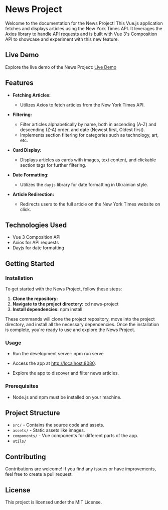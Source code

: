 # News Project

Welcome to the documentation for the News Project! This Vue.js application fetches and displays articles using the New York Times API. It leverages the Axios library to handle API requests and is built with Vue 3's Composition API to showcase and experiment with this new feature.

## Live Demo

Explore the live demo of the News Project: [Live Demo](https://melodious-kataifi-64644e.netlify.app/)

## Features

- **Fetching Articles:**
  - Utilizes Axios to fetch articles from the New York Times API.

- **Filtering:**
  - Filter articles alphabetically by name, both in ascending (A-Z) and descending (Z-A) order, and date (Newest first, Oldest first).
  - Implements section filtering for categories such as technology, art, etc.

- **Card Display:**
  - Displays articles as cards with images, text content, and clickable section tags for further filtering.

- **Date Formatting:**
  - Utilizes the `dayjs` library for date formatting in Ukrainian style.

- **Article Redirection:**
  - Redirects users to the full article on the New York Times website on click.

## Technologies Used

- Vue 3 Composition API
- Axios for API requests
- Dayjs for date formatting

## Getting Started

### Installation

To get started with the News Project, follow these steps:

1. **Clone the repository:**
2. **Navigate to the project directory:** cd news-project
3. **Install dependencies:**  npm install

These commands will clone the project repository, move into the project directory, and install all the necessary dependencies. Once the installation is complete, you're ready to use and explore the News Project.

### Usage

- Run the development server:
  npm run serve
  
- Access the app at [http://localhost:8080](http://localhost:8080).
- Explore the app to discover and filter news articles.


### Prerequisites
- Node.js and npm must be installed on your machine.

 ## Project Structure

- `src/` - Contains the source code and assets.
- `assets/` - Static assets like images.
- `components/` - Vue components for different parts of the app.
- `utils/` 

## Contributing

Contributions are welcome! If you find any issues or have improvements, feel free to create a pull request.

## License

This project is licensed under the MIT License.
